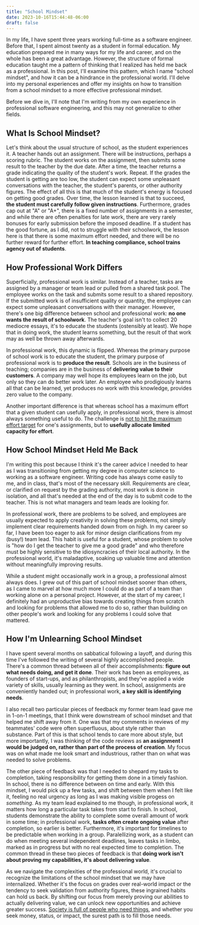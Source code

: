 ```yaml
---
title: "School Mindset"
date: 2023-10-16T15:44:48-06:00
draft: false
---
```


In my life, I have spent three years working full-time as a software engineer. Before that, I spent almost twenty as a student in formal education. My education prepared me in many ways for my life and career, and on the whole has been a great advantage. However, the structure of formal education taught me a pattern of thinking that I realized has held me back as a professional. In this post, I'll examine this pattern, which I name "school mindset", and how it can be a hindrance in the professional world. I'll delve into my personal experiences and offer my insights on how to transition from a school mindset to a more effective professional mindset.

Before we dive in, I'll note that I'm writing from my own experience in professional software engineering, and this may not generalize to other fields.

## What Is School Mindset?
Let's think about the usual structure of school, as the student experiences it. A teacher hands out an assignment. There will be instructions, perhaps a scoring rubric. The student works on the assignment, then submits some result to the teacher by the due date. After a time, the teacher returns a grade indicating the quality of the student's work. Repeat. If the grades the student is getting are too low, the student can expect some unpleasant conversations with the teacher, the student's parents, or other authority figures. The effect of all this is that much of the student's energy is focused on getting good grades. Over time, the lesson learned is that to succeed, **the student must carefully follow given instructions**. Furthermore, grades cap out at "A" or "A+", there is a fixed number of assignments in a semester, and while there are often penalties for late work, there are very rarely bonuses for early submission before the imposed deadline. If a student has the good fortune, as I did, not to struggle with their schoolwork, the lesson here is that there is some maximum effort needed, and there will be no further reward for further effort. **In teaching compliance, school trains agency out of students**.

## How Professional Work Differs
Superficially, professional work is similar. Instead of a teacher, tasks are assigned by a manager or team lead or pulled from a shared task pool. The employee works on the task and submits some result to a shared repository. If the submitted work is of insufficient quality or quantity, the employee can expect some unpleasant conversations with their manager. However, there's one big difference between school and professional work: **no one wants the result of schoolwork**. The teacher's goal isn't to collect 20 mediocre essays, it's to educate the students (ostensibly at least). We hope that in doing work, the student learns something, but the result of that work may as well be thrown away afterwards.

In professional work, this dynamic is flipped. Whereas the primary purpose of school work is to educate the student, the primary purpose of professional work is to **produce the result**. Schools are in the business of teaching; companies are in the business of **delivering value to their customers**. A company may well hope its employees learn on the job, but only so they can do better work later. An employee who prodigiously learns all that can be learned, yet produces no work with this knowledge, provides zero value to the company.

Another important difference is that whereas school has a maximum effort that a given student can usefully apply, in professional work, there is almost always something useful to do. The challenge is [not to hit the maximum effort target](https://mindingourway.com/half-assing-it-with-everything-youve-got/) for one's assignments, but to **usefully allocate limited capacity for effort**.

## How School Mindset Held Me Back
I'm writing this post because I think it's the career advice I needed to hear as I was transitioning from getting my degree in computer science to working as a software engineer. Writing code has always come easily to me, and in class, that's most of the necessary skill. Requirements are clear, or clarified on request by the grading authority, most work is done in isolation, and all that's needed at the end of the day is to submit code to the teacher. This is not what managers and team leads are looking for.

In professional work, there are problems to be solved, and employees are usually expected to apply creativity in solving these problems, not simply implement clear requirements handed down from on high. In my career so far, I have been too eager to ask for minor design clarifications from my (busy!) team lead. This habit is useful for a student, whose problem to solve is "how do I get the teacher to give me a good grade" and who therefore must be highly sensitive to the idiosyncracies of their local authority. In the professional world, it's maladaptive, soaking up valuable time and attention without meaningfully improving results.

While a student might occasionally work in a group, a professional almost always does. I grew out of this part of school mindset sooner than others, as I came to marvel at how much more I could do as part of a team than working alone on a personal project. However, at the start of my career, I definitely had an unproductive bias towards creating things from scratch and looking for problems that allowed me to do so, rather than building on other people's work and looking for any problems I could solve that mattered.

## How I'm Unlearning School Mindset
I have spent several months on sabbatical following a layoff, and during this time I've followed the writing of several highly accomplished people. There's a common thread between all of their accomplishments: **figure out what needs doing, and get it done**. Their work has been as employees, as founders of start-ups, and as philanthropists, and they've applied a wide variety of skills, usually learning as they went. In school, assignments are conveniently handed out; in professional work, **a key skill is identifying needs**.

I also recall two particular pieces of feedback my former team lead gave me in 1-on-1 meetings, that I think were downstream of school mindset and that helped me shift away from it. One was that my comments in reviews of my teammates' code were often superfluous, about style rather than substance. Part of this is that school tends to care more about style, but more importantly, I was thinking of the code reviews as **an assignment I would be judged on, rather than part of the process of creation**. My focus was on what made me look smart and industrious, rather than on what was needed to solve problems.

The other piece of feedback was that I needed to shepard my tasks to completion, taking responsibility for getting them done in a timely fashion. In school, there is no difference between on time and early. With this mindset, I would pick up a few tasks, and shift between them when I felt like it, feeling no real urgency as long as I was making visible progess on *something*. As my team lead explained to me though, in professional work, it matters how long a particular task takes from start to finish. In school, students demonstrate the ability to complete some overall amount of work in some time; in professional work, **tasks often create ongoing value** after completion, so earlier is better. Furthermore, it's important for timelines to be predictable when working in a group. Paralellizing work, as a student can do when meeting several independent deadlines, leaves tasks in limbo, marked as in progress but with no real expected time to completion. The common thread in these two pieces of feedback is that **doing work isn't about proving my capabilities, it's about delivering value**.

As we navigate the complexities of the professional world, it's crucial to recognize the limitations of the school mindset that we may have internalized. Whether it's the focus on grades over real-world impact or the tendency to seek validation from authority figures, these ingrained habits can hold us back. By shifting our focus from merely proving our abilities to actually delivering value, we can unlock new opportunities and achieve greater success. [Society is full of people who need things](https://www.cracked.com/blog/6-harsh-truths-that-will-make-you-better-person), and whether you seek money, status, or impact, the surest path is to fill those needs.